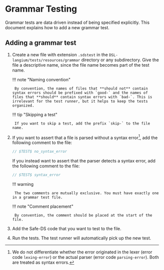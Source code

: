 # Grammar Testing

Grammar tests are data driven instead of being specified explicitly. This document explains how to add a new grammar test.

## Adding a grammar test

1. Create a new file with extension `.sdstest` in the `DSL-langium/tests/resources/grammar` directory or any
   subdirectory. Give the file a descriptive name, since the file name becomes part of the test name.

    !!! note "Naming convention"

        By convention, the names of files that **should not** contain syntax errors should be prefixed with `good-` and the names of files that **should** contain syntax errors with `bad-`. This is irrelevant for the test runner, but it helps to keep the tests organized.

    !!! tip "Skipping a test"

        If you want to skip a test, add the prefix `skip-` to the file name.

2. If you want to assert that a file is parsed without a syntax error[^1], add the following comment to the file:
    ```ts
    // $TEST$ no_syntax_error
    ```
   If you instead want to assert that the parser detects a syntax error, add the following comment to the file:
    ```ts
    // $TEST$ syntax_error
    ```

    !!! warning

        The two comments are mutually exclusive. You must have exactly one in a grammar test file.

    !!! note "Comment placement"

        By convention, the comment should be placed at the start of the file.

3. Add the Safe-DS code that you want to test to the file.
4. Run the tests. The test runner will automatically pick up the new test.

[^1]: We do not differentiate whether the error originated in the lexer (error code `lexing-error`) or the actual parser (error code `parsing-error`). Both are treated as syntax errors.

